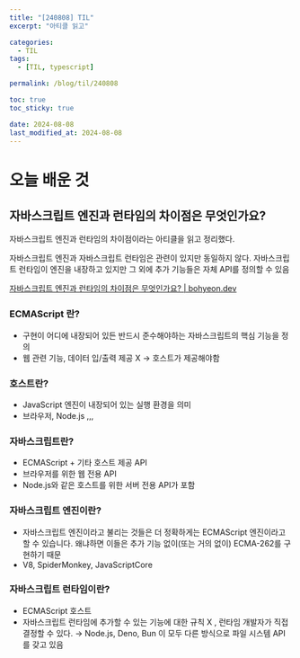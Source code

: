```yaml
---
title: "[240808] TIL"
excerpt: "아티클 읽고"

categories:
  - TIL
tags:
  - [TIL, typescript]

permalink: /blog/til/240808

toc: true
toc_sticky: true

date: 2024-08-08
last_modified_at: 2024-08-08
---
```


# 오늘 배운 것

## **자바스크립트 엔진과 런타임의 차이점은 무엇인가요?**

자바스크립트 엔진과 런타임의 차이점이라는 아티클을 읽고 정리했다.

자바스크립트 엔진과 자바스크립트 런타임은 관련이 있지만 동일하지 않다. 자바스크립트 런타임이 엔진을 내장하고 있지만 그 외에 추가 기능들은 자체 API를 정의할 수 있음

[자바스크립트 엔진과 런타임의 차이점은 무엇인가요? | bohyeon.dev](https://ktseo41.github.io/blog/fe-article/javascript-engines-runtimes.html)

### ECMAScript 란?

- 구현이 어디에 내장되어 있든 반드시 준수해야하는 자바스크립트의 핵심 기능을 정의
- 웹 관련 기능, 데이터 입/출력 제공 X → 호스트가 제공해야함

### 호스트란?

- JavaScript 엔진이 내장되어 있는 실행 환경을 의미
- 브라우저, Node.js ,,,

### 자바스크립트란?

- ECMAScript + 기타 호스트 제공 API
- 브라우저를 위한 웹 전용 API
- Node.js와 같은 호스트를 위한 서버 전용 API가 포함

### 자바스크립트 엔진이란?

- 자바스크립트 엔진이라고 불리는 것들은 더 정확하게는 ECMAScript 엔진이라고 할 수 있습니다. 왜냐하면 이들은 추가 기능 없이(또는 거의 없이) ECMA-262를 구현하기 때문
- V8, SpiderMonkey, JavaScriptCore

### 자바스크립트 런타임이란?

- ECMAScript 호스트
- 자바스크립트 런타임에 추가할 수 있는 기능에 대한 규칙 X , 런타임 개발자가 직접 결정할 수 있다.
  → Node.js, Deno, Bun 이 모두 다른 방식으로 파일 시스템 API 를 갖고 있음
